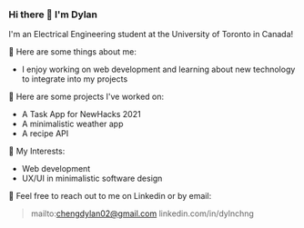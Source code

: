 ### Hi there 👋 I'm Dylan

I'm an Electrical Engineering student at the University of Toronto in Canada!

💬 Here are some things about me:
- I enjoy working on web development and learning about new technology to integrate into my projects

🔭 Here are some projects I've worked on: <br>
- A Task App for NewHacks 2021
- A minimalistic weather app
- A recipe API

🌱 My Interests:
- Web development
- UX/UI in minimalistic software design

🤔 Feel free to reach out to me on Linkedin or by email: 
>  mailto:chengdylan02@gmail.com 
>  linkedin.com/in/dylnchng

<!--
**dylncheng/dylncheng** is a ✨ _special_ ✨ repository because its `README.md` (this file) appears on your GitHub profile.

Here are some ideas to get you started:

- 🔭 I’m currently working on ...
- 🌱 I’m currently learning ...
- 👯 I’m looking to collaborate on ...
- 🤔 I’m looking for help with ...
- 💬 Ask me about ...
- 📫 How to reach me: ...
- 😄 Pronouns: ...
- ⚡ Fun fact: ...
-->

